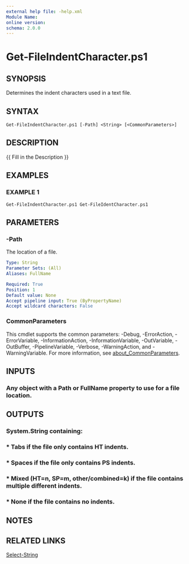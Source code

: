 ```yaml
---
external help file: -help.xml
Module Name:
online version:
schema: 2.0.0
---
```


# Get-FileIndentCharacter.ps1

## SYNOPSIS
Determines the indent characters used in a text file.

## SYNTAX

```
Get-FileIndentCharacter.ps1 [-Path] <String> [<CommonParameters>]
```

## DESCRIPTION
{{ Fill in the Description }}

## EXAMPLES

### EXAMPLE 1
```
Get-FileIndentCharacter.ps1 Get-FileIdentCharacter.ps1
```

## PARAMETERS

### -Path
The location of a file.

```yaml
Type: String
Parameter Sets: (All)
Aliases: FullName

Required: True
Position: 1
Default value: None
Accept pipeline input: True (ByPropertyName)
Accept wildcard characters: False
```

### CommonParameters
This cmdlet supports the common parameters: -Debug, -ErrorAction, -ErrorVariable, -InformationAction, -InformationVariable, -OutVariable, -OutBuffer, -PipelineVariable, -Verbose, -WarningAction, and -WarningVariable. For more information, see [about_CommonParameters](http://go.microsoft.com/fwlink/?LinkID=113216).

## INPUTS

### Any object with a Path or FullName property to use for a file location.
## OUTPUTS

### System.String containing:
### * Tabs if the file only contains HT indents.
### * Spaces if the file only contains PS indents.
### * Mixed (HT=n, SP=m, other/combined=k) if the file contains multiple different indents.
### * None if the file contains no indents.
## NOTES

## RELATED LINKS

[Select-String]()

